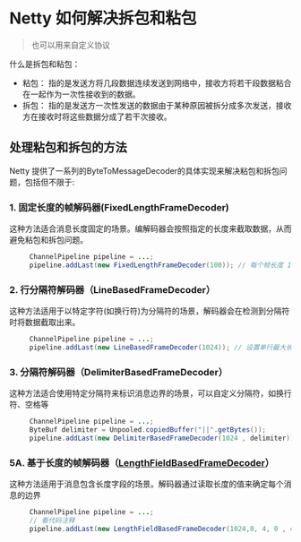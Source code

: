 # Netty 如何解决拆包和粘包
> 也可以用来自定义协议

什么是拆包和粘包：
- 粘包： 指的是发送方将几段数据连续发送到网络中，接收方将若干段数据粘合在一起作为一次性接收到的数据。
- 拆包： 指的是发送方一次性发送的数据由于某种原因被拆分成多次发送，接收方在接收时将这些数据分成了若干次接收。

## 处理粘包和拆包的方法
Netty 提供了一系列的ByteToMessageDecoder的具体实现来解决粘包和拆包问题，包括但不限于:
### 1. 固定长度的帧解码器(FixedLengthFrameDecoder)
这种方法适合消息长度固定的场景。编解码器会按照指定的长度来截取数据，从而避免粘包和拆包问题。
```java
     ChannelPipeline pipeline = ...;
     pipeline.addLast(new FixedLengthFrameDecoder(100)); // 每个帧长度 100 字节  
```

### 2. 行分隔符解码器（LineBasedFrameDecoder）
这种方法适用于以特定字符(如换行符)为分隔符的场景，解码器会在检测到分隔符时将数据截取出来。
```java
     ChannelPipeline pipeline = ...;
     pipeline.addLast(new LineBasedFrameDecoder(1024)); // 设置单行最大长度为1024，若超过这个长度并且没有找到分隔符，则抛出  TooLangFrameException
```

### 3. 分隔符解码器（DelimiterBasedFrameDecoder）
这种方法适合使用特定分隔符来标识消息边界的场景，可以自定义分隔符，如换行符、空格等
```java
     ChannelPipeline pipeline = ...;
     ByteBuf delimiter = Unpooled.copiedBuffer("||".getBytes());
     pipeline.addLast(new DelimiterBasedFrameDecoder(1024 , delimiter));
```

### 5A. 基于长度的帧解码器（[LengthFieldBasedFrameDecoder](../../001.SOURCE_CODE/002.Netty-4.1.114.Final/Netty-4.1.114.Final/codec/src/main/java/io/netty/handler/codec/LengthFieldBasedFrameDecoder.java)）
这种方法适用于消息包含长度字段的场景。解码器通过读取长度的值来确定每个消息的边界
```java
     ChannelPipeline pipeline = ...;
     // 看代码注释
     pipeline.addLast(new LengthFieldBasedFrameDecoder(1024,0, 4, 0 , 4 ));
```
